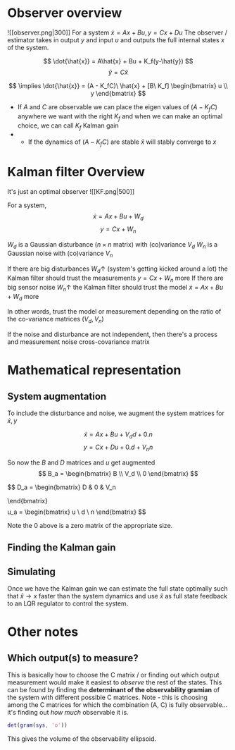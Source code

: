 # Observer overview
![[observer.png|300]]
For a system $\dot x = Ax + Bu, y = Cx + Du$
The observer / estimator takes in output $y$ and input $u$ and outputs the full internal states $x$ of the system.

$$
\dot{\hat{x}} = A\hat{x} + Bu + K_f(y-\hat{y})
$$
$$
\hat{y} = C \hat{x}
$$

$$
\implies \dot{\hat{x}} = (A - K_fC)\ \hat{x} + [B\ K_f] \begin{bmatrix} u \\ y \end{bmatrix}
$$

- If $A$ and $C$ are observable we can place the eigen values of $(A - K_fC)$  anywhere we want with the right $K_f$ and when we can make an optimal choice, we can call $K_f$ Kalman gain
- - If the dynamics of $(A - K_fC)$ are stable $\hat{x}$ will stably converge to $x$

# Kalman filter Overview
It's just an optimal observer
![[KF.png|500]]

For a system,
$$
\dot x = Ax + Bu + W_d
$$
$$
y = Cx + W_n
$$

$W_d$ is a Gaussian disturbance ($n\times n$ matrix) with (co)variance $V_d$
$W_n$ is a Gaussian noise with (co)variance $V_n$

If there are big disturbances $W_d \uparrow$ (system's getting kicked around a lot) the Kalman filter should trust the measurements $y = Cx + W_n$ more
If there are big sensor noise $W_n \uparrow$ the Kalman filter should trust the model $\dot x = Ax + Bu + W_d$ more

In other words, trust the model or measurement depending on the ratio of the co-variance matrices ($V_d, V_n$)

If the noise and disturbance are not independent, then there's a process and measurement noise cross-covariance matrix

# Mathematical representation
## System augmentation
To include the disturbance and noise, we augment the system matrices for $\dot x, y$

$$
\dot x = Ax + Bu + V_dd + 0.n
$$
$$
y = Cx + Du + 0.d + V_nn
$$

So now the $B$ and $D$ matrices and $u$ get augmented
$$
B_a =
\begin{bmatrix}
    B \\
    V_d \\
	0
\end{bmatrix}
$$

$$
D_a =
\begin{bmatrix}
    D & 0 & V_n
    
\end{bmatrix}
$$
$$
u_a =
\begin{bmatrix}
    u \\
    d \\
	n
\end{bmatrix}
$$

Note the $0$ above is a zero matrix of the appropriate size.

## Finding the Kalman gain


## Simulating
Once we have the Kalman gain we can estimate the full state optimally such that $\hat{x} \rightarrow x$ faster than the system dynamics and use $\hat{x}$ as full state feedback to an LQR regulator to control the system.

# Other notes
## Which output(s) to measure?
This is basically how to choose the C matrix / or finding out which output measurement would make it easiest to *observe* the rest of the states. This can be found by finding the **determinant of the observability gramian** of the system with different possible C matrices. Note - this is choosing among the C matrices for which the combination (A, C) is fully observable... it's finding out *how much* observable it is.

```Matlab
det(gram(sys, 'o'))
```

This gives the volume of the observability ellipsoid. 